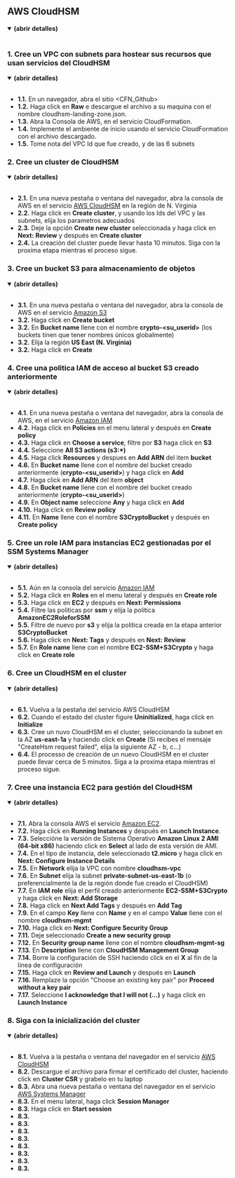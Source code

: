 ## AWS CloudHSM
<details open>
<summary><strong>(abrir detalles)</strong></summary>
<br />

</details>

### 1. Cree un VPC con subnets para hostear sus recursos que usan servicios del CloudHSM
<details open>
<summary><strong>(abrir detalles)</strong></summary>
<br />

- __1.1.__ En un navegador, abra el sitio <CFN_Github>
- __1.2.__ Haga click en **Raw** e descargue el archivo a su maquina con el nombre cloudhsm-landing-zone.json.
- __1.3.__ Abra la Consola de AWS, en el servicio CloudFormation.
- __1.4.__ Implemente el ambiente de inicio usando el servicio CloudFormation con el archivo descargado.
- __1.5.__ Tome nota del VPC Id que fue creado, y de las 6 subnets

### 2. Cree un cluster de CloudHSM
<details open>
<summary><strong>(abrir detalles)</strong></summary>
<br />

- __2.1.__ En una nueva pestaña o ventana del navegador, abra la consola de AWS en el servicio [AWS CloudHSM](https://console.aws.amazon.com/cloudhsm/home) en la región de N. Virginia
- __2.2.__ Haga click en **Create cluster**, y usando los Ids del VPC y las subnets, elija los parametros adecuados
- __2.3.__ Deje la opción **Create new cluster** seleccionada y haga click en **Next: Review** y después en **Create cluster**
- __2.4.__ La creación del cluster puede llevar hasta 10 minutos. Siga con la proxima etapa mientras el proceso sigue.

### 3. Cree un bucket S3 para almacenamiento de objetos
<details open>
<summary><strong>(abrir detalles)</strong></summary>
<br />

- __3.1.__ En una nueva pestaña o ventana del navegador, abra la consola de AWS en el servicio [Amazon S3](https://console.aws.amazon.com/s3/home)
- __3.2.__ Haga click en **Create bucket**
- __3.2.__ En **Bucket name** llene con el nombre **crypto-&lt;su_userid&gt;** (los buckets tinen que tener nombres únicos globalmente)
- __3.2.__ Elija la región **US East (N. Virginia)**
- __3.2.__ Haga click en **Create**

### 4. Cree una politica IAM de acceso al bucket S3 creado anteriormente
<details open>
<summary><strong>(abrir detalles)</strong></summary>
<br />

- __4.1.__ En una nueva pestaña o ventana del navegador, abra la consola de AWS, en el servicio [Amazon IAM](https://console.aws.amazon.com/iam/home)
- __4.2.__ Haga click en **Policies** en el menu lateral y después en **Create policy**
- __4.3.__ Haga click en **Choose a service**, filtre por **S3** haga click en **S3**
- __4.4.__ Seleccione **All S3 actions (s3:*)**
- __4.5.__ Haga click **Resources** y despues en **Add ARN** del item **bucket**
- __4.6.__ En **Bucket name** llene con el nombre del bucket creado anteriormente (**crypto-&lt;su_userid&gt;**) y haga click en **Add**
- __4.7.__ Haga click en **Add ARN** del item **object**
- __4.8.__ En **Bucket name** llene con el nombre del bucket creado anteriormente (**crypto-&lt;su_userid&gt;**)
- __4.9.__ En **Object name** seleccione **Any** y haga click en **Add**
- __4.10.__ Haga click en **Review policy**
- __4.11.__ En **Name** llene con el nombre **S3CryptoBucket** y después en **Create policy**

### 5. Cree un role IAM para instancias EC2 gestionadas por el SSM Systems Manager
<details open>
<summary><strong>(abrir detalles)</strong></summary>
<br />

- __5.1.__ Aún en la consola del servicio [Amazon IAM](https://console.aws.amazon.com/iam/home)
- __5.2.__ Haga click en **Roles** en el menu lateral y después en **Create role**
- __5.3.__ Haga click en **EC2** y después en **Next: Permissions**
- __5.4.__ Filtre las politicas por **ssm** y elija la politica **AmazonEC2RoleforSSM**
- __5.5.__ Filtre de nuevo por **s3** y elija la politica creada en la etapa anterior **S3CryptoBucket**
- __5.6.__ Haga click en **Next: Tags** y después en **Next: Review**
- __5.7.__ En **Role name** llene con el nombre **EC2-SSM+S3Crypto** y haga click en **Create role**

### 6. Cree un CloudHSM en el cluster
<details open>
<summary><strong>(abrir detalles)</strong></summary>
<br />

- __6.1.__ Vuelva a la pestaña del servicio AWS CloudHSM
- __6.2.__ Cuando el estado del cluster figure **Uninitialized**, haga click en **Initialize**
- __6.3.__ Cree un nuvo CloudHSM en el cluster, seleccionando la subnet en la AZ **us-east-1a** y haciendo click en **Create** (Si recibes el mensaje "CreateHsm request failed", elija la siguiente AZ - b, c...)
- __6.4.__ El processo de creación de un nuevo CloudHSM en el cluster puede llevar cerca de 5 minutos. Siga a la proxima etapa mientras el proceso sigue.

### 7. Cree una instancia EC2 para gestión del CloudHSM
<details open>
<summary><strong>(abrir detalles)</strong></summary>
<br />

- __7.1.__ Abra la consola AWS el servicio [Amazon EC2](https://console.aws.amazon.com/vpc/home).
- __7.2.__ Haga click en **Running Instances** y después en **Launch Instance**.
- __7.3.__ Seleccióne la versión de Sistema Operativo **Amazon Linux 2 AMI (64-bit x86)** haciendo click en **Select** al lado de esta versión de AMI.
- __7.4.__ En el tipo de instancia, dele seleccionado **t2.micro** y haga click en **Next: Configure Instance Details**
- __7.5.__ En **Network** elija la VPC con nombre **cloudhsm-vpc**
- __7.6.__ En **Subnet** elija la subnet **private-subnet-us-east-1b** (o preferencialmente la de la región donde fue creado el CloudHSM)
- __7.7.__ En **IAM role** elija el perfil creado anteriormente **EC2-SSM+S3Crypto** y haga click en **Next: Add Storage**
- __7.8.__ Haga click en **Next Add Tags** y después en **Add Tag**
- __7.9.__ En el campo **Key** llene con **Name** y en el campo **Value** llene con el nombre **cloudhsm-mgmt**
- __7.10.__ Haga click en **Next: Configure Security Group**
- __7.11.__ Deje seleccionado **Create a new security group**
- __7.12.__ En **Security group name** llene con el nombre **cloudhsm-mgmt-sg**
- __7.13.__ En **Description** llene con **CloudHSM Management Group**
- __7.14.__ Borre la configuración de SSH haciendo click en el **X** al fin de la linea de configuración
- __7.15.__ Haga click en **Review and Launch** y después en **Launch**
- __7.16.__ Remplaze la opción "Choose an existing key pair" por **Proceed without a key pair**
- __7.17.__ Seleccione **I acknowledge that I will not (...)** y haga click en **Launch Instance**

### 8. Siga con la inicialización del cluster
<details open>
<summary><strong>(abrir detalles)</strong></summary>
<br />

- __8.1.__ Vuelva a la pestaña o ventana del navegador en el servicio [AWS CloudHSM](https://console.aws.amazon.com/cloudhsm/home)
- __8.2.__ Descargue el archivo para firmar el certificado del cluster, haciendo click en **Cluster CSR** y grabelo en tu laptop
- __8.3.__ Abra una nueva pestaña o ventana del navegador en el servicio [AWS Systems Manager](https://console.aws.amazon.com/ssm/home)
- __8.3.__ En el menu lateral, haga click **Session Manager**
- __8.3.__ Haga click en **Start session**
- __8.3.__  
- __8.3.__  
- __8.3.__  
- __8.3.__  
- __8.3.__  
- __8.3.__  
- __8.3.__  
- __8.3.__  
